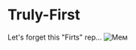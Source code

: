 # Truly-First
Let's forget this "Firts" rep...
![Мем](https://user-images.githubusercontent.com/114099385/193472724-24aa7622-731f-4d72-8a3f-9b7b67cc4fcc.jpg)
